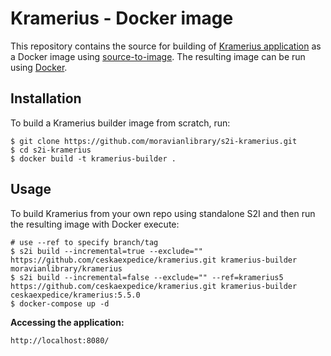 Kramerius - Docker image
========================================

This repository contains the source for building of [Kramerius application](https://github.com/ceskaexpedice/kramerius) as a Docker image using
[source-to-image](https://github.com/openshift/source-to-image).
The resulting image can be run using [Docker](http://docker.io).

Installation
---------------
To build a Kramerius builder image from scratch, run:
```
$ git clone https://github.com/moravianlibrary/s2i-kramerius.git
$ cd s2i-kramerius
$ docker build -t kramerius-builder .
```

Usage
---------------
To build Kramerius from your own repo using standalone S2I and then run the resulting image with Docker execute:
```
# use --ref to specify branch/tag
$ s2i build --incremental=true --exclude="" https://github.com/ceskaexpedice/kramerius.git kramerius-builder moravianlibrary/kramerius
$ s2i build --incremental=false --exclude="" --ref=kramerius5 https://github.com/ceskaexpedice/kramerius.git kramerius-builder ceskaexpedice/kramerius:5.5.0
$ docker-compose up -d
```

**Accessing the application:**
```
http://localhost:8080/
```
